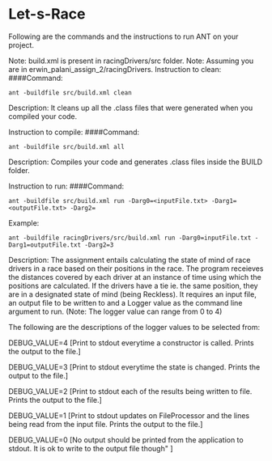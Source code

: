 # Let-s-Race

Following are the commands and the instructions to run ANT on your project.

Note: build.xml is present in racingDrivers/src folder.
Note: Assuming you are in erwin_palani_assign_2/racingDrivers.
Instruction to clean:
####Command: 
```
ant -buildfile src/build.xml clean
```

Description: It cleans up all the .class files that were generated when you compiled your code.

Instruction to compile:
####Command: 
```
ant -buildfile src/build.xml all
```

Description: Compiles your code and generates .class files inside the BUILD folder.

Instruction to run:
####Command: 
```
ant -buildfile src/build.xml run -Darg0=<inputFile.txt> -Darg1=<outputFile.txt> -Darg2=
```

Example:
```
ant -buildfile racingDrivers/src/build.xml run -Darg0=inputFile.txt -Darg1=outputFile.txt -Darg2=3
```

Description:
The assignment entails calculating the state of mind of race drivers in a race based on their positions in the race. The program receieves the distances covered by each driver at an instance of time using which the positions are calculated. If the drivers have a tie ie. the same position, they are in a designated state of mind (being Reckless). It requires an input file, an output file to be written to and a Logger value as the command line argument to run. (Note: The logger value can range from 0 to 4)

The following are the descriptions of the logger values to be selected from:

DEBUG_VALUE=4 [Print to stdout everytime a constructor is called. Prints the output to the file.]

DEBUG_VALUE=3 [Print to stdout everytime the state is changed. Prints the output to the file.]

DEBUG_VALUE=2 [Print to stdout each of the results being written to file. Prints the output to the file.]

DEBUG_VALUE=1 [Print to stdout updates on FileProcessor and the lines being read from the input file. Prints the output to the file.]

DEBUG_VALUE=0 [No output should be printed from the application to stdout. It is ok to write to the output file though" ]
